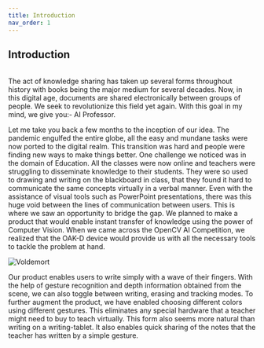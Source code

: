 ```yaml
---
title: Introduction
nav_order: 1
---
```

## Introduction

<a href="{{ '/assets/report.pdf' | relative_url }}" target="_blank">
    <img height="2px" src="{{ '/assets/pdf_icon.svg' | relative_url }}">
</a>

The act of knowledge sharing has taken up several forms throughout history with books being the major medium for several decades. Now, in this digital age, documents are shared electronically between groups of people. We seek to revolutionize this field yet again. With this goal in my mind, we give you:- AI Professor.

Let me take you back a few months to the inception of our idea. The pandemic engulfed the entire globe, all the easy and mundane tasks were now ported to the digital realm. This transition was hard and people were finding new ways to make things better. One challenge we noticed was in the domain of Education. All the classes were now online and teachers were struggling to disseminate knowledge to their students. They were so used to drawing and writing on the blackboard in class, that they found it hard to communicate the same concepts virtually in a verbal manner. Even with the assistance of visual tools such as PowerPoint presentations, there was this huge void between the lines of communication between users. This is where we saw an opportunity to bridge the gap. We planned to make a product that would enable instant transfer of knowledge using the power of Computer Vision. When we came across the OpenCV AI Competition, we realized that the OAK-D device would provide us with all the necessary tools to tackle the problem at hand.

![Voldemort](assets/voldemort.gif)

Our product enables users to write simply with a wave of their fingers. With the help of gesture recognition and depth information obtained from the scene, we can also toggle between writing, erasing and tracking modes. To further augment the product, we have enabled choosing different colors using different gestures. This eliminates any special hardware that a teacher might need to buy to teach virtually. This form also seems more natural than writing on a writing-tablet. It also enables quick sharing of the notes that the teacher has written by a simple gesture.